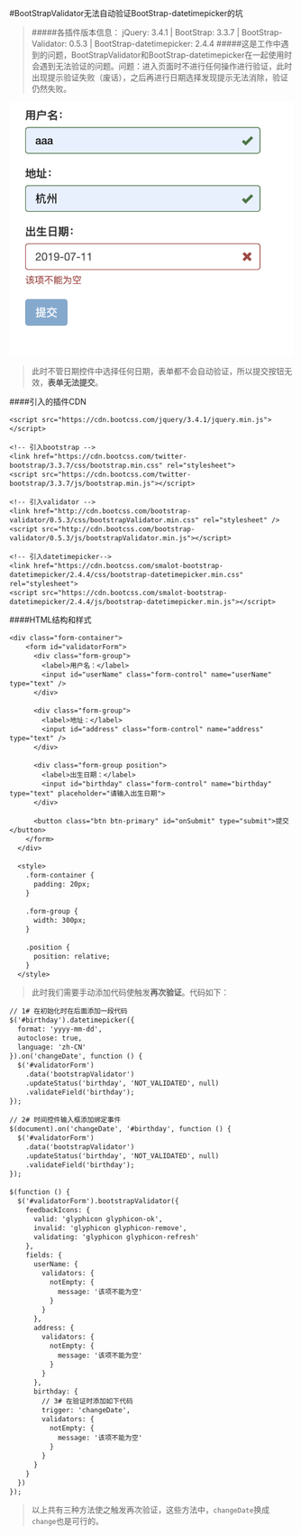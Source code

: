 #BootStrapValidator无法自动验证BootStrap-datetimepicker的坑
>#####各插件版本信息：
>jQuery: 3.4.1 | BootStrap: 3.3.7 | BootStrap-Validator: 0.5.3 | BootStrap-datetimepicker: 2.4.4
>#####这是工作中遇到的问题，BootStrapValidator和BootStrap-datetimepicker在一起使用时会遇到无法验证的问题。问题：进入页面时不进行任何操作进行验证，此时出现提示验证失败（废话），之后再进行日期选择发现提示无法消除，验证仍然失败。

![avatar](images/validator1.png)
>此时不管日期控件中选择任何日期，表单都不会自动验证，所以提交按钮无效，**表单无法提交**。

####引入的插件CDN
```
<script src="https://cdn.bootcss.com/jquery/3.4.1/jquery.min.js"></script>

<!-- 引入bootstrap -->
<link href="https://cdn.bootcss.com/twitter-bootstrap/3.3.7/css/bootstrap.min.css" rel="stylesheet">
<script src="https://cdn.bootcss.com/twitter-bootstrap/3.3.7/js/bootstrap.min.js"></script>

<!-- 引入validator -->
<link href="http://cdn.bootcss.com/bootstrap-validator/0.5.3/css/bootstrapValidator.min.css" rel="stylesheet" />
<script src="http://cdn.bootcss.com/bootstrap-validator/0.5.3/js/bootstrapValidator.min.js"></script>

<!-- 引入datetimepicker-->
<link href="https://cdn.bootcss.com/smalot-bootstrap-datetimepicker/2.4.4/css/bootstrap-datetimepicker.min.css" rel="stylesheet">
<script src="https://cdn.bootcss.com/smalot-bootstrap-datetimepicker/2.4.4/js/bootstrap-datetimepicker.min.js"></script>
```
####HTML结构和样式
```
<div class="form-container">
    <form id="validatorForm">
      <div class="form-group">
        <label>用户名：</label>
        <input id="userName" class="form-control" name="userName" type="text" />
      </div>

      <div class="form-group">
        <label>地址：</label>
        <input id="address" class="form-control" name="address" type="text" />
      </div>

      <div class="form-group position">
        <label>出生日期：</label>
        <input id="birthday" class="form-control" name="birthday" type="text" placeholder="请输入出生日期">
      </div>

      <button class="btn btn-primary" id="onSubmit" type="submit">提交</button>
    </form>
  </div>
  
  <style>
    .form-container {
      padding: 20px;
    }

    .form-group {
      width: 300px;
    }

    .position {
      position: relative;
    }
  </style>
```
>此时我们需要手动添加代码使触发**再次验证**。代码如下：

```
// 1# 在初始化时在后面添加一段代码
$('#birthday').datetimepicker({
  format: 'yyyy-mm-dd',
  autoclose: true,
  language: 'zh-CN'
}).on('changeDate', function () {
  $('#validatorForm')
    .data('bootstrapValidator')
    .updateStatus('birthday', 'NOT_VALIDATED', null)
    .validateField('birthday');
});

// 2# 时间控件输入框添加绑定事件
$(document).on('changeDate', '#birthday', function () {
  $('#validatorForm')
    .data('bootstrapValidator')
    .updateStatus('birthday', 'NOT_VALIDATED', null)
    .validateField('birthday');
});

$(function () {
  $('#validatorForm').bootstrapValidator({
    feedbackIcons: {
      valid: 'glyphicon glyphicon-ok',
      invalid: 'glyphicon glyphicon-remove',
      validating: 'glyphicon glyphicon-refresh'
    },
    fields: {
      userName: {
        validators: {
          notEmpty: {
            message: '该项不能为空'
          }
        }
      },
      address: {
        validators: {
          notEmpty: {
            message: '该项不能为空'
          }
        }
      },
      birthday: {
      	// 3# 在验证时添加如下代码
        trigger: 'changeDate',
        validators: {
          notEmpty: {
            message: '该项不能为空'
          }
        }
      }
    }
  })
});
```
>以上共有三种方法使之触发再次验证，这些方法中，`changeDate`换成`change`也是可行的。


